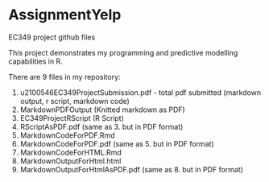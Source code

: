 # AssignmentYelp
EC349 project github files

This project demonstrates my programming and predictive modelling capabilities in R.

There are 9 files in my repository:

1. u2100546EC349ProjectSubmission.pdf - total pdf submitted (markdown output, r script, markdown code)
2. MarkdownPDFOutput (Knitted markdown as PDF)
3. EC349ProjectRScript (R Script)
4. RScriptAsPDF.pdf (same as 3. but in PDF format)
5. MarkdownCodeForPDF.Rmd
6. MarkdownCodeForPDF.pdf (same as 5. but in PDF format)
7. MarkdownCodeForHTML.Rmd
8. MarkdownOutputForHtml.html
9. MarkdownOutputForHtmlAsPDF.pdf (same as 8. but in PDF format)

